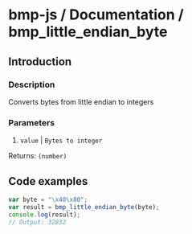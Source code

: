 # bmp-js / Documentation / bmp_little_endian_byte
## Introduction

### Description

Converts bytes from little endian to integers

### Parameters

1. `value` | `Bytes to integer`

Returns: `(number)`

## Code examples

```js
var byte = "\x40\x80";
var result = bmp_little_endian_byte(byte);
console.log(result);
// Output: 32832
```
